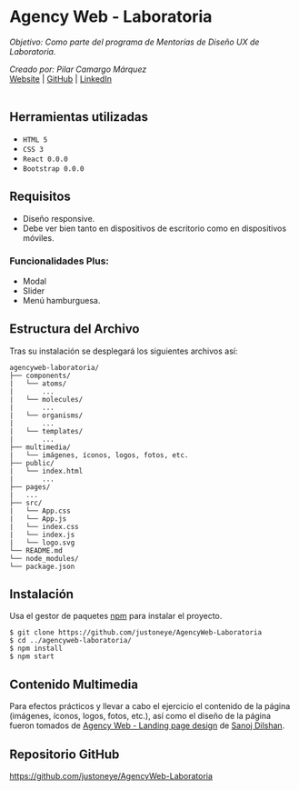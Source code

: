 # Agency Web - Laboratoria

_Objetivo: Como parte del programa de Mentorías de Diseño UX de Laboratoria._

_Creado por: Pilar Camargo Márquez_
<br />
[Website](https://about.me/justoneye) | [GitHub](https://github.com/justoneye) | [LinkedIn](https://www.linkedin.com/in/pilarcamargo)
<br /><br />


## Herramientas utilizadas

- `HTML 5`
- `CSS 3`
- `React 0.0.0`
- `Bootstrap 0.0.0`


## Requisitos

* Diseño responsive.
* Debe ver bien tanto en dispositivos de escritorio como en dispositivos móviles.

### Funcionalidades Plus:
* Modal
* Slider
* Menú hamburguesa.


## Estructura del Archivo

Tras su instalación se desplegará los siguientes archivos así:

```
agencyweb-laboratoria/
├── components/
|   └── atoms/
|       ... 
|   └── molecules/
|       ... 
|   └── organisms/
|       ... 
|   └── templates/
|       ... 
├── multimedia/
|   └── imágenes, íconos, logos, fotos, etc.
├── public/
|   └── index.html
|       ...
├── pages/
|   ...
├── src/
|   └── App.css
|   └── App.js 
|   └── index.css  
|   └── index.js
|   └── logo.svg
└── README.md
└── node_modules/
└── package.json   
```


## Instalación

Usa el gestor de paquetes [npm](https://www.npmjs.com/) para instalar el proyecto.

```
$ git clone https://github.com/justoneye/AgencyWeb-Laboratoria
$ cd ../agencyweb-laboratoria/
$ npm install
$ npm start
```


## Contenido Multimedia

Para efectos prácticos y llevar a cabo el ejercicio el contenido de la página (imágenes, íconos, logos, fotos, etc.), así como el diseño de la página fueron tomados de [Agency Web - Landing page design](https://www.figma.com/community/file/1058767686059595687/Agency-Web---Landing-page-design) de [Sanoj Dilshan](https://www.sanojdilshan.com/).


## Repositorio GitHub 

https://github.com/justoneye/AgencyWeb-Laboratoria
